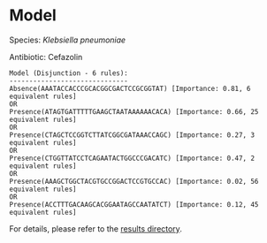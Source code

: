 
# Model

Species: *Klebsiella pneumoniae*

Antibiotic: Cefazolin

```
Model (Disjunction - 6 rules):
------------------------------
Absence(AAATACCACCCGCACGGCGACTCCGCGGTAT) [Importance: 0.81, 6 equivalent rules]
OR
Presence(ATAGTGATTTTTGAAGCTAATAAAAAACACA) [Importance: 0.66, 25 equivalent rules]
OR
Presence(CTAGCTCCGGTCTTATCGGCGATAAACCAGC) [Importance: 0.27, 3 equivalent rules]
OR
Presence(CTGGTTATCCTCAGAATACTGGCCCGACATC) [Importance: 0.47, 2 equivalent rules]
OR
Presence(AAAGCTGGCTACGTGCCGGACTCCGTGCCAC) [Importance: 0.02, 56 equivalent rules]
OR
Presence(ACCTTTGACAAGCACGGAATAGCCAATATCT) [Importance: 0.12, 45 equivalent rules]

```

For details, please refer to the [results directory](../../../../../results/scm_b/klebsiella%20pneumoniae/cefazolin/repeat_10/).

